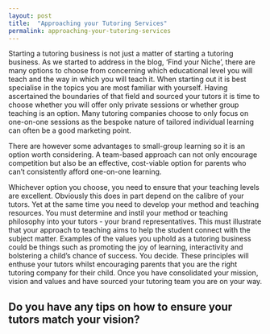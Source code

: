 ```yaml
---
layout: post
title:  "Approaching your Tutoring Services"
permalink: approaching-your-tutoring-services
---
```

Starting a tutoring business is not just a matter of starting a tutoring
business. As we started to address in the blog, ‘Find your Niche’, there are
many options to choose from concerning which educational level you will teach
and the way in which you will teach it. When starting out it is best
specialise in the topics you are most familiar with yourself. Having
ascertained the boundaries of that field and sourced your tutors it is time to
choose whether you will offer only private sessions or whether group teaching
is an option. Many tutoring companies choose to only focus on one-on-one
sessions as the bespoke nature of tailored individual learning can often be a
good marketing point.

There are however some advantages to small-group learning so it is an option
worth considering. A team-based approach can not only encourage competition
but also be an effective, cost-viable option for parents who can’t
consistently afford one-on-one learning.

Whichever option you choose, you need to ensure that your teaching levels are
excellent. Obviously this does in part depend on the calibre of your tutors.
Yet at the same time you need to develop your method and teaching resources.
You must determine and instil your method or teaching philosophy into your
tutors - your brand representatives. This must illustrate that your approach
to teaching aims to help the student connect with the subject matter. Examples
of the values you uphold as a tutoring business could be things such as
promoting the joy of learning, interactivity and bolstering a child’s chance
of success. You decide. These principles will enthuse your tutors whilst
encouraging parents that you are the right tutoring company for their child.
Once you have consolidated your mission, vision and values and have sourced
your tutoring team you are on your way.

## Do you have any tips on how to ensure your tutors match your vision?
